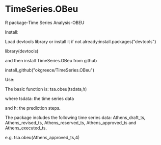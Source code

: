 # TimeSeries.OBeu
R package-Time Series Analysis-OBEU

Install:

Load devtools library 
or install it if not already:install.packages("devtools")

library(devtools)

and then install TimeSeries.OBeu from github

install_github("okgreece/TimeSeries.OBeu")

Use:

The basic function is: tsa.obeu(tsdata,h)

where tsdata: the time series data

and h: the prediction steps.

The package includes the following time series data:
Athens_draft_ts, Athens_revised_ts, Athens_reserved_ts, Athens_approved_ts and Athens_executed_ts.

e.g. tsa.obeu(Athens_approved_ts,4)
